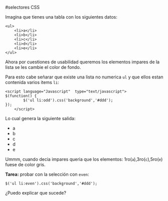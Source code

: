 <script language="Javascript"  type="text/javascript">
$(function() {
		$('ul li:odd').css('background','#ddd');
});
</script>

#selectores CSS

Imagina que tienes una tabla con los siguientes datos:

	<ul>
		<li>a</li>
		<li>b</li>
		<li>c</li>
		<li>d</li>
		<li>e</li>
	</ul>

Ahora por cuestiones de usabilidad queremos los elementos impares de la lista se les cambie el color de fondo.

Para esto cabe señarar que existe una lista no numerica `ul` y  que ellos estan contenida varios items `li`:

	<script language="Javascript"  type="text/javascript">
	$(function() {
			$('ul li:odd').css('background','#ddd');
	});
		</script>

Lo cual genera la siguiente salida:

 - a
 - b
 - c
 - d
 - e

Ummm, cuando decia impares queria que los elementos: 1ro(`a`),3ro(`c`),5ro(`e`) fuese de color gris.

**Tarea:** probar con la selección con `even`:

	$('ul li:even').css('background','#ddd');

¿Puedo explicar que sucede?
